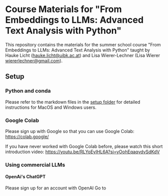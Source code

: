 # Course Materials for "From Embeddings to LLMs: Advanced Text Analysis with Python"

This repository contains the materials for the summer school course  "From Embeddings to LLMs: Advanced Text Analysis with Python" taught by Hauke Licht (hauke.licht@uibk.ac.at) and Lisa Wierer-Lechner (Lisa Wierer wiererlechner@gmail.com).

## Setup

### Python and conda

Please refer to the markdown files in the [setup folder](./setup/) for detailed instructions for MacOS and Windows users.

### Google Colab

Please sign up with Google so that you can use Google Colab: https://colab.google/

If you have never worked with Google Colab before, please watch this short introduction video: https://youtu.be/RLYoEyIHL6A?si=yOohEqaqvdvSdKdV

### Using commercial LLMs

#### OpenAi's ChatGPT

Please sign up for an account with OpenAI
Go to 


